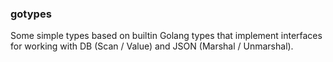 ### gotypes

Some simple types based on builtin Golang types
that implement interfaces for working with DB (Scan / Value) and JSON (Marshal / Unmarshal).

